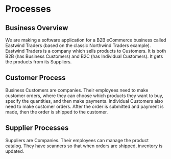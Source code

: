 # Processes

## Business Overview

We are making a software application for a B2B eCommerce business called Eastwind Traders \(based on the classic Northwind Traders example\). Eastwind Traders is a company which sells products to Customers. It is both B2B \(has Business Customers\) and B2C \(has Individual Customers\). It gets the products from its Suppliers. 

## Customer Process

Business Customers are companies. Their employees need to make customer orders, where they can choose which products they want to buy, specify the quantities, and then make payments. Individual Customers also need to make customer orders. After the order is submitted and payment is made, then the order is shipped to the customer.

## Supplier Processes

Suppliers are Companies. Their employees can manage the product catalog. They have scanners so that when orders are shipped, inventory is updated.


